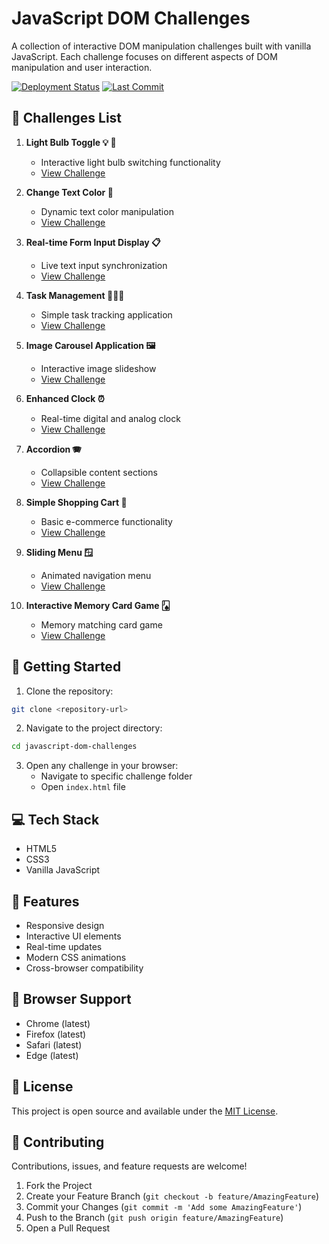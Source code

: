 # JavaScript DOM Challenges

A collection of interactive DOM manipulation challenges built with vanilla JavaScript. Each challenge focuses on different aspects of DOM manipulation and user interaction.

[![Deployment Status](https://img.shields.io/github/deployments/sagar-1m/JavaScript-DOM-Challenges/github-pages)](https://sagar-1m.github.io/JavaScript-DOM-Challenges/)
[![Last Commit](https://img.shields.io/github/last-commit/sagar-1m/JavaScript-DOM-Challenges)](https://github.com/sagar-1m/JavaScript-DOM-Challenges/commits/main)

## 🎯 Challenges List

1. **Light Bulb Toggle 💡 🌚**

   - Interactive light bulb switching functionality
   - [View Challenge](./challenge-1/)

2. **Change Text Color 🦎**

   - Dynamic text color manipulation
   - [View Challenge](./challenge-2/)

3. **Real-time Form Input Display 📋**

   - Live text input synchronization
   - [View Challenge](./challenge-3/)

4. **Task Management 🧏🏻‍♂️**

   - Simple task tracking application
   - [View Challenge](./challenge-4/)

5. **Image Carousel Application 🖼️**

   - Interactive image slideshow
   - [View Challenge](./challenge-5/)

6. **Enhanced Clock ⏰**

   - Real-time digital and analog clock
   - [View Challenge](./challenge-6/)

7. **Accordion 🪗**

   - Collapsible content sections
   - [View Challenge](./challenge-7/)

8. **Simple Shopping Cart 🛒**

   - Basic e-commerce functionality
   - [View Challenge](./challenge-8/)

9. **Sliding Menu 🪟**

   - Animated navigation menu
   - [View Challenge](./challenge-9/)

10. **Interactive Memory Card Game 🂫**
    - Memory matching card game
    - [View Challenge](./challenge-10/)

## 🚀 Getting Started

1. Clone the repository:

```bash
git clone <repository-url>
```

2. Navigate to the project directory:

```bash
cd javascript-dom-challenges
```

3. Open any challenge in your browser:
   - Navigate to specific challenge folder
   - Open `index.html` file

## 💻 Tech Stack

- HTML5
- CSS3
- Vanilla JavaScript

## 🎨 Features

- Responsive design
- Interactive UI elements
- Real-time updates
- Modern CSS animations
- Cross-browser compatibility

## 📱 Browser Support

- Chrome (latest)
- Firefox (latest)
- Safari (latest)
- Edge (latest)

## 📄 License

This project is open source and available under the [MIT License](LICENSE).

## 🤝 Contributing

Contributions, issues, and feature requests are welcome!

1. Fork the Project
2. Create your Feature Branch (`git checkout -b feature/AmazingFeature`)
3. Commit your Changes (`git commit -m 'Add some AmazingFeature'`)
4. Push to the Branch (`git push origin feature/AmazingFeature`)
5. Open a Pull Request
